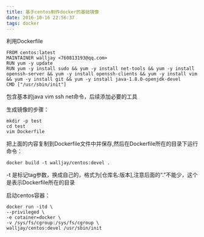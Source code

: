 ```yaml
---
title: 基于centos制作docker的基础镜像
date: 2016-10-16 22:56:37
tags: docker
---
```


利用Dockerfile
	
	FROM centos:latest
	MAINTAINER walljay <760813193@qq.com>
	RUN yum -y update
	RUN yum -y install sudo && yum -y install net-tools && yum -y install openssh-server && yum -y install openssh-clients && yum -y install vim && yum -y install git && yum -y install java-1.8.0-openjdk-devel
	CMD ["/usr/sbin/init"]
	
包含基本的java vim ssh net命令，后续添加必要的工具

生成镜像的步骤：
	
	mkdir -p test
	cd test
	vim Dockerfile

把上面的内容复制到Dockerfile文件中并保存,然后在Dockerfile所在的目录下运行命令：
	
	docker build -t walljay/centos:devel .

-t 是标记tag参数，换成自己的，格式为[仓库名:版本],注意后面的“.”不能少，这个是表示Dockerfile所在的目录

启动centos容器：
	
	docker run -itd \
	--privileged \
	-e cotainer=docker \
	-v /sys/fs/cgroup:/sys/fs/cgroup \
	walljay/centos:devel /usr/sbin/init

	
